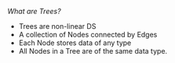 *What are Trees?*
- Trees are non-linear DS
- A collection of Nodes connected by Edges
- Each Node stores data of any type
- All Nodes in a Tree are of the same data type.